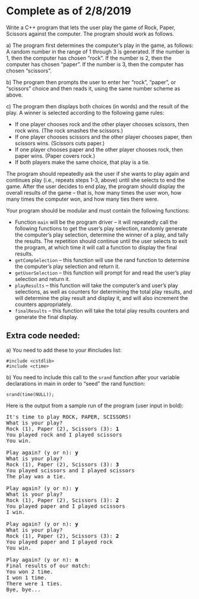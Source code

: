 Complete as of 2/8/2019
===

Write a C++ program that lets the user play the game of Rock, Paper, Scissors against the computer. The program should work as follows.

a) The program first determines the computer’s play in the game, as follows: A random number in the range of 1 through 3 is generated. If the number is 1, then the computer has chosen “rock”. If the number is 2, then the computer has chosen “paper”. If the number is 3, then the computer has chosen “scissors”. 

b) The program then prompts the user to enter her “rock”, “paper”, or “scissors” choice and then reads it, using the same number scheme as above. 

c) The program then displays both choices (in words) and the result of the play. A winner is selected according to the following game rules:

- If one player chooses rock and the other player chooses scissors, then rock wins. (The rock smashes the scissors.)
- If one player chooses scissors and the other player chooses paper, then scissors wins. (Scissors cuts paper.)
- If one player chooses paper and the other player chooses rock, then paper wins. (Paper covers rock.)
- If both players make the same choice, that play is a tie.

The program should repeatedly ask the user if she wants to play again and continues play (i.e., repeats steps 1-3, above) until she selects to end the game. After the user decides to end play, the program should display the overall results of the game – that is, how many times the user won, how many times the computer won, and how many ties there were.

Your program should be modular and must contain the following functions:

- Function `main` will be the program driver – it will repeatedly call the following functions to get the user’s play selection, randomly generate the computer’s play selection, determine the winner of a play, and tally the results. The repetition should continue until the user selects to exit the program, at which time it will call a function to display the final results.
- `getCompSelection` – this function will use the rand function to determine the computer’s play selection and return it.
- `getUserSelection` – this function will prompt for and read the user’s play selection and return it.
- `playResults` – this function will take the computer’s and user’s play selections, as well as counters for determining the total play results, and will determine the play result and display it, and will also increment the counters appropriately.
- `finalResults` – this function will take the total play results counters and generate the final display.

Extra code needed:
-
a) You need to add these to your #includes list:

	#include <cstdlib>
	#include <ctime>

b) You need to include this call to the `srand` function after your variable declarations in main in order to “seed” the rand function:

	srand(time(NULL));

Here is the output from a sample run of the program (user input in bold):

<pre>It's time to play ROCK, PAPER, SCISSORS!
What is your play?
Rock (1), Paper (2), Scissors (3): <b>1</b>
You played rock and I played scissors
You win.

Play again? (y or n): <b>y</b>
What is your play?
Rock (1), Paper (2), Scissors (3): <b>3</b>
You played scissors and I played scissors
The play was a tie.

Play again? (y or n): <b>y</b>
What is your play?
Rock (1), Paper (2), Scissors (3): <b>2</b>
You played paper and I played scissors
I win.

Play again? (y or n): <b>y</b>
What is your play?
Rock (1), Paper (2), Scissors (3): <b>2</b>
You played paper and I played rock
You win.

Play again? (y or n): <b>n</b>
Final results of our match:
You won 2 time.
I won 1 time.
There were 1 ties.
Bye, bye...</pre>

